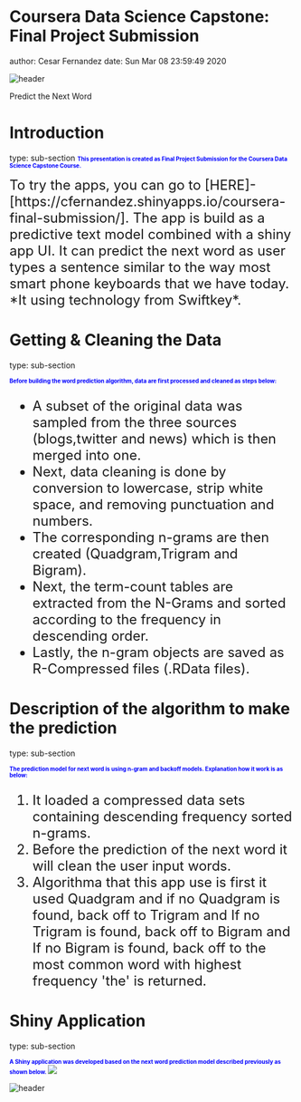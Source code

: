 Coursera Data Science Capstone: Final Project Submission
========================================================
author: Cesar Fernandez
date: Sun Mar 08 23:59:49 2020


![header](C:/Users/Usuario/Documents/headers.png)

Predict the Next Word

Introduction
========================================================
type: sub-section
<span style="color:blue; font-weight:bold; font-size:0.7em">This presentation is created as Final Project Submission for the Coursera Data Science Capstone Course. </span>

<font size="5">
To try the apps, you can go to [HERE]- [https://cfernandez.shinyapps.io/coursera-final-submission/]. The app is build as a predictive text model combined with a shiny app UI. It can predict the next word as user types a sentence similar to the way most smart phone keyboards that we have today. *It using technology from Swiftkey*. 

</font>

Getting & Cleaning the Data
========================================================
type: sub-section

<span style="color:blue; font-weight:bold; font-size:0.7em">Before building the word prediction algorithm, data are first processed and cleaned as steps below:</span>

<font size="5">

- A subset of the original data was sampled from the three sources (blogs,twitter and news) which is then merged into one.
- Next, data cleaning is done by conversion to lowercase, strip white space, and removing punctuation and numbers.
- The corresponding n-grams are then created (Quadgram,Trigram and Bigram).
- Next, the term-count tables are extracted from the N-Grams and sorted according to the frequency in descending order.
- Lastly, the n-gram objects are saved as R-Compressed files (.RData files).

</font>

Description of the algorithm to make the prediction
========================================================
type: sub-section

<span style="color:blue; font-weight:bold;font-size:0.7em">The prediction model for next word is using n-gram and backoff models. Explanation how it work is as below:</span>

<font size="5">

1. It loaded a compressed data sets containing descending frequency sorted n-grams.
2. Before the prediction of the next word it will clean the user input words.
3. Algorithma that this app use is first it used Quadgram and if no Quadgram is found, back off to Trigram and If no Trigram is found, back off to Bigram and If no Bigram is found, back off to the most common word with highest frequency 'the' is returned.


</font>


Shiny Application
========================================================
type: sub-section

<span style="color:blue; font-weight:bold;font-size:0.7em">A Shiny application was developed based on the next word prediction model described previously as shown below. </span><img src="C:/Users/Usuario/Documents/step.png"></img>

![header](C:/Users/Usuario/Documents/step.png)
